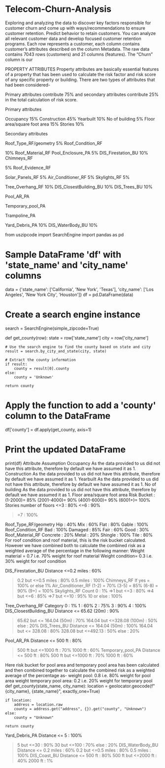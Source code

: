 # Telecom-Churn-Analysis
Exploring and analyzing the data to discover key factors responsible for customer churn and come up with ways/recommendations to ensure customer retention.
Predict behavior to retain customers. You can analyze all relevant customer data and develop focused customer retention programs. Each row represents a customer, each column contains customer’s attributes described on the column Metadata. The raw data contains 7043 rows (customers) and 21 columns (features). The “Churn” column is our 



PROPERTY ATTRIBUTES
Property attributes are basically essential features of a property that has been used to calculate the risk factor and risk score of any specific property or building. There are two types of attributes that had been considered-

Primary attributes contribute 75% and secondary attributes contribute 25% in the total calculation of risk score.

Primary attributes

Occupancy
                      15%
Construction
                      45%
Yearbuilt
                      10%
No of building
                        5%
Floor area/square foot area
                      15%
Stories
                      10%


Secondary attributes

Roof_Type_RF/geometry
                    5%
Roof_Condition_RF

10%
Roof_Material_RF
Pool_Enclosure_PA
5%
DIS_Firestation_BU
10%
Chimneys_RF

5%
Roof_Evidence_RF


Solar_Panels_RF
5%
Air_Conditioner_RF
5%
Skylights_RF
5%




Tree_Overhang_RF
10%
DIS_ClosestBuilding_BU
10%
DIS_Trees_BU
10%




Pool_AR_PA


Temporary_pool_PA


Trampoline_PA


Yard_Debris_PA
10%
DIS_WaterBody_BU
10%














from uszipcode import SearchEngine
import pandas as pd

# Sample DataFrame 'df' with 'state_name' and 'city_name' columns
data = {'state_name': ['California', 'New York', 'Texas'],
        'city_name': ['Los Angeles', 'New York City', 'Houston']}
df = pd.DataFrame(data)

# Create a search engine instance
search = SearchEngine(simple_zipcode=True)

def get_county(row):
    state = row['state_name']
    city = row['city_name']
    
    # Use the search engine to find the county based on state and city
    result = search.by_city_and_state(city, state)
    
    # Extract the county information
    if result:
        county = result[0].county
    else:
        county = 'Unknown'
    
    return county

# Apply the function to add a 'county' column to the DataFrame
df['county'] = df.apply(get_county, axis=1)

# Print the updated DataFrame
print(df)
Attribute
Assumption
Occupancy
As the data provided to us did not have this attribute, therefore by default we have assumed it as 1.
Construction
As the data provided to us did not have this attribute, therefore by default we have assumed it as 1.
Yearbuilt
As the data provided to us did not have this attribute, therefore by default we have assumed it as 1.
No of building
As the data provided to us did not have this attribute, therefore by default we have assumed it as 1.
Floor area/square foot area
Risk Bucket :
(1-2000)= 85%
(2001-4000)= 90%
(4001-6000)= 95%
(6001+)= 100%
Stories
number of floors <=3 : 80%
<=6 : 90%
>=7 : 100%




Roof_Type_RF/geometry
Hip : 40%
Mix : 60%
Flat : 80%
Gable : 100%
Roof_Condition_RF
Bad : 100%
Damaged : 85%
Fair : 60%
Good : 30%
Roof_Material_RF
Concrete : 20%
Metal : 20%
Shingle : 100%
Tile : 80%
For roof condition and roof material, this is the risk bucket calculated. However we have combined both to calculate the combined risk as a weighted average of the percentage
in the following manner:
Weight material = 0.7 i.e. 70% weight for roof material
Weight condition= 0.3 i.e. 30% weight for roof condition






DIS_Firestation_BU
Distance <=0.2 miles : 60%
>0.2 but <=0.5 miles : 80%
>0.5 miles : 100%
Chimneys_RF
If yes = 100% or else 1%
Air_Conditioner_RF
(1-2) = 70%
(3-5) = 85%
(6-8) = 90%
(9+) = 100%
Skylights_RF
Count 0 : 1%
=>1 but <=3 : 80%
=>4 but <=6 : 85%
=>7 but <=10 : 95%
>10 or else : 100%




Tree_Overhang_RF
Category 0 : 1%
1 : 60%
2 : 75%
3 : 90%
4 : 100%
DIS_ClosestBuilding_BU
Distance <= 65.62 (20m) : 90%
>65.62 but <= 164.04 (50m) : 70%
>164.04 but <=328.08 (100m) : 50%
else : 20%
DIS_Trees_BU
Distance <= 164.04 (50m) : 100%
>164.04 but <= 328.08 : 80%
>328.08 but <=492.13 : 50%
else : 20%




Pool_AR_PA
Distance <= 500 ft : 80%
>500 ft but <=1000 ft : 70%
> 1000 ft : 60%
Temporary_pool_PA
Distance <= 500 ft : 80%
>500 ft but <=1000 ft : 70%
> 1000 ft : 60%


Here risk bucket for pool area and temporary pool area has been calculated and then combined together to calculate the combined risk as a weighted average of the percentage as-
weight pool: 0.8 i.e. 80% weight for pool area
weight temporary pool area: 0.2 i.e. 20% weight for temporary pool def get_county(state_name, city_name):
    location = geolocator.geocode(f"{city_name}, {state_name}", exactly_one=True)
    
    if location:
        address = location.raw
        county = address.get("address", {}).get("county", "Unknown")
    else:
        county = "Unknown"
    
    return county













Yard_Debris_PA
Distance <= 5 : 100%
>5 but <=30 : 90%
>30 but <=100 : 70%
else : 20%
DIS_WaterBody_BU
Distance <= 0.2 miles : 60%
>0.2 but <=0.5 miles : 80%
> 0.5 miles : 100%
DIS_Coast_BU
Distance <= 500 ft : 80%
>500 ft but <=2000 ft : 40%
> 2000 ft : 1%


